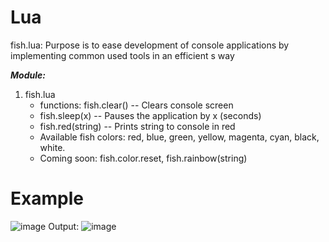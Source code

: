# Lua
fish.lua: Purpose is to ease development of console applications by implementing common used tools 
in an efficient s way

***Module:***
1. fish.lua
    - functions: fish.clear() -- Clears console screen
    - fish.sleep(x) -- Pauses the application by x (seconds)
    - fish.red(string) -- Prints string to console in red
    - Available fish colors: red, blue, green, yellow, magenta, cyan, black, white.
    - Coming soon: fish.color.reset, fish.rainbow(string)


# Example
![image](https://user-images.githubusercontent.com/20504394/172475002-7409ee64-2f9d-444d-8f51-4e66380b94e3.png) Output: ![image](https://user-images.githubusercontent.com/20504394/172475272-3d0ed872-96df-40c7-946b-77e16cdcb822.png)
